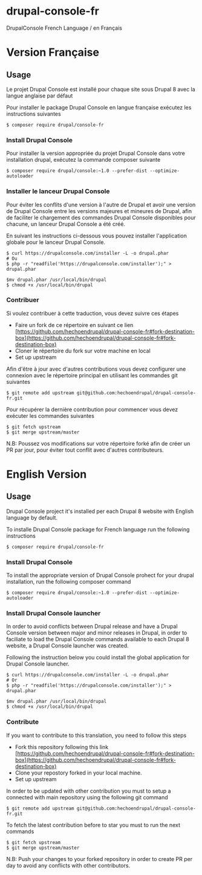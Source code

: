 # drupal-console-fr
DrupalConsole French Language / en Français

# Version Française

## Usage

Le projet Drupal Console est installé pour chaque site sous Drupal 8 avec la langue anglaise par défaut

Pour installer le package Drupal Console en langue française exécutez les instructions suivantes

```
$ composer require drupal/console-fr
```

### Install Drupal Console

Pour installer la version appropriée du projet Drupal Console dans votre installation drupal, exécutez la commande composer suivante

```
$ composer require drupal/console:~1.0 --prefer-dist --optimize-autoloader
```

### Installer le lanceur Drupal Console 

Pour éviter les conflits d'une version à l'autre de Drupal et avoir une version de Drupal Console entre les versions majeures et mineures de Drupal, afin de faciliter le chargement des commandes Drupal Console disponibles pour chacune, un lanceur Drupal Console a été créé. 

En suivant les instructions ci-dessous vous pouvez installer l'application globale pour le lanceur Drupal Console.

```
$ curl https://drupalconsole.com/installer -L -o drupal.phar
# Ou 
$ php -r "readfile('https://drupalconsole.com/installer');" > drupal.phar

$mv drupal.phar /usr/local/bin/drupal
$ chmod +x /usr/local/bin/drupal
```

### Contribuer

Si voulez contribuer à cette traduction, vous devez suivre ces étapes

- Faire un fork de ce répertoire en suivant ce lien [https://github.com/hechoendrupal/drupal-console-fr#fork-destination-box](https://github.com/hechoendrupal/drupal-console-fr#fork-destination-box)
- Cloner le répertoire du fork sur votre machine en local
- Set up upstream

Afin d'être à jour avec d'autres contributions vous devez configurer une connexion avec le répertoire principal en utilisant les commandes git suivantes

```
$ git remote add upstream git@github.com:hechoendrupal/drupal-console-fr.git
```

Pour récupérer la dernière contribution pour commencer vous devez exécuter les commandes suivantes


```
$ git fetch upstream
$ git merge upstream/master
```

N.B: Poussez vos modifications sur votre répertoire forké afin de créer un PR par jour, pour éviter tout conflit avec d'autres contributeurs.

# English Version

## Usage

Drupal Console project it's installed per each Drupal 8 website with English language by default.

To installe Drupal Console package for French language run the following instructions

```
$ composer require drupal/console-fr
```

### Install Drupal Console

To install the appropriate version of Drupal Console prohect for your drupal installation, run the following composer command

```
$ composer require drupal/console:~1.0 --prefer-dist --optimize-autoloader
```

### Install Drupal Console launcher

In order to avoid conflicts between Drupal release and have a Drupal Console version between major and minor releases in Drupal, in order to faciliate to load the Drupal Console commands available to each
Drupal 8 website, a Drupal Console launcher was created.
 
Following the instruction below you could install the global application for Drupal Console launcher. 

```
$ curl https://drupalconsole.com/installer -L -o drupal.phar
# Or 
$ php -r "readfile('https://drupalconsole.com/installer');" > drupal.phar

$mv drupal.phar /usr/local/bin/drupal
$ chmod +x /usr/local/bin/drupal
```

### Contribute

If you want to contribute to this translation, you need to follow this steps

- Fork this repository following this link [https://github.com/hechoendrupal/drupal-console-fr#fork-destination-box](https://github.com/hechoendrupal/drupal-console-fr#fork-destination-box)
- Clone your repostory forked in your local machine.
- Set up upstream

In order to be updated with other contribution you must to setup a connected with main repository using the following git command

```
$ git remote add upstream git@github.com:hechoendrupal/drupal-console-fr.git
```

To fetch the latest contribution before to star you must to run the next commands

```
$ git fetch upstream
$ git merge upstream/master
```

N.B: Push your changes to your forked repository in order to create PR per day to avoid any conflicts with other contributors.